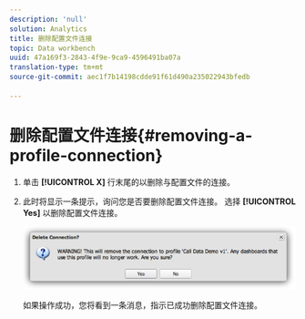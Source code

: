```yaml
---
description: 'null'
solution: Analytics
title: 删除配置文件连接
topic: Data workbench
uuid: 47a169f3-2843-4f9e-9ca9-4596491ba07a
translation-type: tm+mt
source-git-commit: aec1f7b14198cdde91f61d490a235022943bfedb

---
```



# 删除配置文件连接{#removing-a-profile-connection}

1. 单击 **[!UICONTROL X]** 行末尾的以删除与配置文件的连接。
1. 此时将显示一条提示，询问您是否要删除配置文件连接。 选择 **[!UICONTROL Yes]** 以删除配置文件连接。

   ![](assets/delete_connection.png)

   如果操作成功，您将看到一条消息，指示已成功删除配置文件连接。
